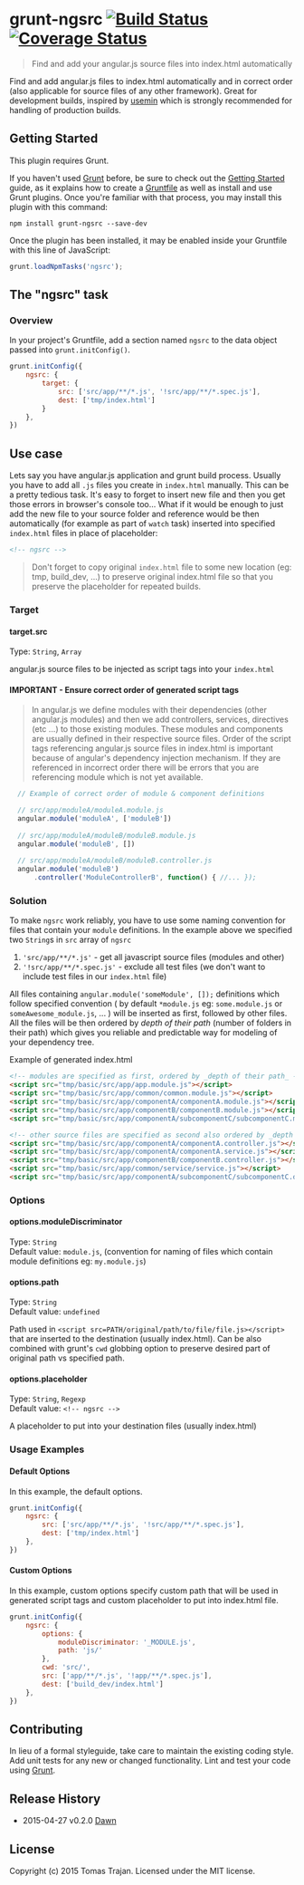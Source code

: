 # grunt-ngsrc [![Build Status](https://travis-ci.org/tomastrajan/grunt-ngsrc.svg?branch=master)](https://travis-ci.org/tomastrajan/grunt-ngsrc) [![Coverage Status](https://coveralls.io/repos/tomastrajan/grunt-ngsrc/badge.svg)](https://coveralls.io/r/tomastrajan/grunt-ngsrc)

> Find and add your angular.js source files into index.html automatically

Find and add angular.js files to index.html automatically and in correct order (also applicable for source files of any other framework). Great for development builds, inspired by [usemin](https://github.com/yeoman/grunt-usemin) which is strongly recommended for handling of production builds.

## Getting Started
This plugin requires Grunt.

If you haven't used [Grunt](http://gruntjs.com/) before, be sure to check out the [Getting Started](http://gruntjs.com/getting-started) guide, as it explains how to create a [Gruntfile](http://gruntjs.com/sample-gruntfile) as well as install and use Grunt plugins. Once you're familiar with that process, you may install this plugin with this command:

```shell
npm install grunt-ngsrc --save-dev
```

Once the plugin has been installed, it may be enabled inside your Gruntfile with this line of JavaScript:

```js
grunt.loadNpmTasks('ngsrc');
```

## The "ngsrc" task

### Overview
In your project's Gruntfile, add a section named `ngsrc` to the data object passed into `grunt.initConfig()`.

```js
grunt.initConfig({
    ngsrc: {
        target: {
            src: ['src/app/**/*.js', '!src/app/**/*.spec.js'],
            dest: ['tmp/index.html']
        }
    },
})
```

## Use case
Lets say you have angular.js application and grunt build process. Usually you have to add all `.js` files you create 
in `index.html` manually. This can be a pretty tedious task. It's easy to forget to insert new file and then you get 
those errors in browser's console too... What if it would be enough to just add the new file to your source folder 
and reference would be then automatically (for example as part of `watch` task) inserted into specified `index.html` 
files in place of placeholder:

```html
<!-- ngsrc -->
```

> Don't forget to copy original `index.html` file to some new location (eg: tmp, build_dev, ...) to preserve
original index.html file so that you preserve the placeholder for repeated builds.

### Target

#### target.src
Type: `String`, `Array`

angular.js source files to be injected as script tags into your `index.html`

#### IMPORTANT - Ensure correct order of generated script tags

> In angular.js we define modules with their dependencies (other angular.js modules) and then we add controllers,
services, directives (etc ...) to those existing modules. These modules and components are usually defined in their respective
source files. Order of the script tags referencing angular.js source files in index.html is important because of angular's dependency injection mechanism.
If they are referenced in incorrect order there will be errors that you are referencing module which is not yet available.


```js
  // Example of correct order of module & component definitions

  // src/app/moduleA/moduleA.module.js
  angular.module('moduleA', ['moduleB'])
  
  // src/app/moduleA/moduleB/moduleB.module.js
  angular.module('moduleB', [])
  
  // src/app/moduleA/moduleB/moduleB.controller.js
  angular.module('moduleB')
      .controller('ModuleControllerB', function() { //... });
```

### Solution
To make `ngsrc` work reliably, you have to use some naming convention for files that contain  your `module` definitions.
In the example above we specified two `String`s in `src` array of `ngsrc`

  1. `'src/app/**/*.js'`        - get all javascript source files (modules and other)
  2. `'!src/app/**/*.spec.js'`  - exclude all test files (we don't want to include test files in our `index.html` file)
  
All files containing `angular.module('someModule', []);` definitions which follow specified convention 
( by default `*module.js` eg: `some.module.js` or `someAwesome_module.js`, ... ) will be inserted as first, 
followed by other files. All the files will be then ordered by _depth of their path_ (number of folders in their path) 
which gives you reliable and predictable way for modeling of your dependency tree.

Example of generated index.html

```html
<!-- modules are specified as first, ordered by _depth of their path_ -->
<script src="tmp/basic/src/app/app.module.js"></script>
<script src="tmp/basic/src/app/common/common.module.js"></script>
<script src="tmp/basic/src/app/componentA/componentA.module.js"></script>
<script src="tmp/basic/src/app/componentB/componentB.module.js"></script>
<script src="tmp/basic/src/app/componentA/subcomponentC/subcomponentC.module.js"></script>

<!-- other source files are specified as second also ordered by _depth of their path_ -->
<script src="tmp/basic/src/app/componentA/componentA.controller.js"></script>
<script src="tmp/basic/src/app/componentA/componentA.service.js"></script>
<script src="tmp/basic/src/app/componentB/componentB.controller.js"></script>
<script src="tmp/basic/src/app/common/service/service.js"></script>
<script src="tmp/basic/src/app/componentA/subcomponentC/subcomponentC.directive.js"></script>
```

### Options

#### options.moduleDiscriminator
Type: `String`<br />
Default value: `module.js`, (convention for naming of files which contain module definitions eg: `my.module.js`)

#### options.path
Type: `String`<br />
Default value: `undefined`

Path used in `<script src=PATH/original/path/to/file/file.js></script>` that are inserted to the destination (usually index.html).
Can be also combined with grunt's `cwd` globbing option to preserve desired part of original path vs specified path.
 

#### options.placeholder
Type: `String`, `Regexp`<br />
Default value: `<!-- ngsrc -->`

A placeholder to put into your destination files (usually index.html)

### Usage Examples

#### Default Options
In this example, the default options.

```js
grunt.initConfig({
    ngsrc: {
        src: ['src/app/**/*.js', '!src/app/**/*.spec.js'],
        dest: ['tmp/index.html']
    },
})
```

#### Custom Options
In this example, custom options specify custom path that will be used in generated script tags and custom placeholder to put into index.html file.

```js
grunt.initConfig({
    ngsrc: {
        options: {
            moduleDiscriminator: '_MODULE.js',
            path: 'js/'
        },
        cwd: 'src/',
        src: ['app/**/*.js', '!app/**/*.spec.js'],
        dest: ['build_dev/index.html']
    },
})
```

## Contributing
In lieu of a formal styleguide, take care to maintain the existing coding style. Add unit tests for any new or changed functionality. Lint and test your code using [Grunt](http://gruntjs.com/).

## Release History
* 2015-04-27    v0.2.0      [Dawn](https://github.com/tomastrajan/grunt-ngsrc/releases/tag/v0.2.0)

## License
Copyright (c) 2015 Tomas Trajan. Licensed under the MIT license.
